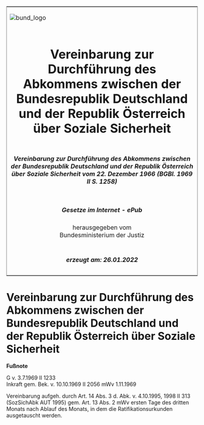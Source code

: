 <span id="DECKBLATT.html"></span>

<table border="0" frame="border" width="100%">

<tr valign="top">

<td align="left">

![bund\_logo](BfJ_2021_Web_de_de.gif)

</td>

<td align="right">

 

</td>

</tr>

<tr align="center" valign="middle">

<td colspan="2">

# Vereinbarung zur Durchführung des Abkommens zwischen der Bundesrepublik Deutschland und der Republik Österreich über Soziale Sicherheit

</td>

</tr>

<tr align="center" valign="middle">

<td colspan="2">

##### Vereinbarung zur Durchführung des Abkommens zwischen der Bundesrepublik Deutschland und der Republik Österreich über Soziale Sicherheit vom 22. Dezember 1966 (BGBl. 1969 II S. 1258)

</td>

</tr>

<tr align="center" valign="middle">

<td colspan="2">

  
  

##### Gesetze im Internet - ePub  
  
herausgegeben vom  
Bundesministerium der Justiz

</td>

</tr>

<tr align="center" valign="bottom">

<td colspan="2">

  
  

##### erzeugt am: 26.01.2022

</td>

</tr>

</table>

<span id="BJNR212580969.html"></span>

# Vereinbarung zur Durchführung des Abkommens zwischen der Bundesrepublik Deutschland und der Republik Österreich über Soziale Sicherheit

<div>

  
**Fußnote**

<div class="jnhtml">

<div>

<div class="jurAbsatz">

G v. 3.7.1969 II 1233  
Inkraft gem. Bek. v. 10.10.1969 II 2056 mWv 1.11.1969

</div>

<div class="jurAbsatz">

  
Vereinbarung aufgeh. durch Art. 14 Abs. 3 d. Abk. v. 4.10.1995, 1998 II
313 (SozSichAbk AUT 1995) gem. Art. 13 Abs. 2 mWv ersten Tage des
dritten Monats nach Ablauf des Monats, in dem die Ratifikationsurkunden
ausgetauscht werden.

</div>

</div>

</div>

</div>

